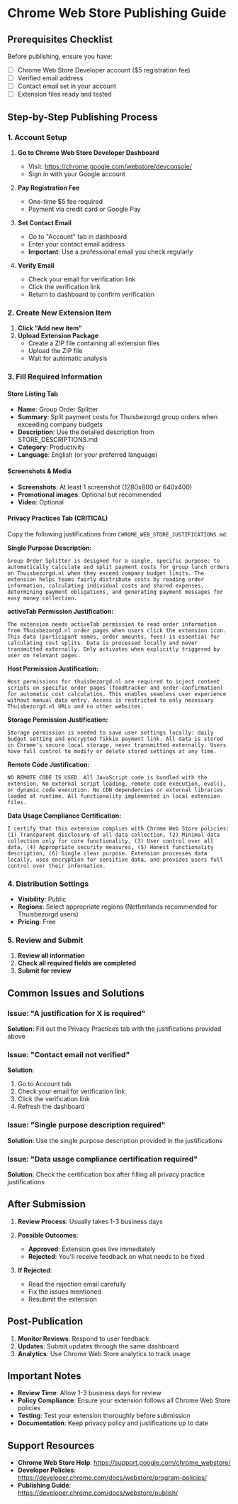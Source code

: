 # Chrome Web Store Publishing Guide

## Prerequisites Checklist

Before publishing, ensure you have:
- [ ] Chrome Web Store Developer account ($5 registration fee)
- [ ] Verified email address
- [ ] Contact email set in your account
- [ ] Extension files ready and tested

## Step-by-Step Publishing Process

### 1. Account Setup

1. **Go to Chrome Web Store Developer Dashboard**
   - Visit: https://chrome.google.com/webstore/devconsole/
   - Sign in with your Google account

2. **Pay Registration Fee**
   - One-time $5 fee required
   - Payment via credit card or Google Pay

3. **Set Contact Email**
   - Go to "Account" tab in dashboard
   - Enter your contact email address
   - **Important**: Use a professional email you check regularly

4. **Verify Email**
   - Check your email for verification link
   - Click the verification link
   - Return to dashboard to confirm verification

### 2. Create New Extension Item

1. **Click "Add new item"**
2. **Upload Extension Package**
   - Create a ZIP file containing all extension files
   - Upload the ZIP file
   - Wait for automatic analysis

### 3. Fill Required Information

#### Store Listing Tab
- **Name**: Group Order Splitter
- **Summary**: Split payment costs for Thuisbezorgd group orders when exceeding company budgets
- **Description**: Use the detailed description from STORE_DESCRIPTIONS.md
- **Category**: Productivity
- **Language**: English (or your preferred language)

#### Screenshots & Media
- **Screenshots**: At least 1 screenshot (1280x800 or 640x400)
- **Promotional images**: Optional but recommended
- **Video**: Optional

#### Privacy Practices Tab (CRITICAL)

Copy the following justifications from `CHROME_WEB_STORE_JUSTIFICATIONS.md`:

**Single Purpose Description:**
```
Group Order Splitter is designed for a single, specific purpose: to automatically calculate and split payment costs for group lunch orders on Thuisbezorgd.nl when they exceed company budget limits. The extension helps teams fairly distribute costs by reading order information, calculating individual costs and shared expenses, determining payment obligations, and generating payment messages for easy money collection.
```

**activeTab Permission Justification:**
```
The extension needs activeTab permission to read order information from Thuisbezorgd.nl order pages when users click the extension icon. This data (participant names, order amounts, fees) is essential for calculating cost splits. Data is processed locally and never transmitted externally. Only activates when explicitly triggered by user on relevant pages.
```

**Host Permission Justification:**
```
Host permissions for thuisbezorgd.nl are required to inject content scripts on specific order pages (foodtracker and order-confirmation) for automatic cost calculation. This enables seamless user experience without manual data entry. Access is restricted to only necessary Thuisbezorgd.nl URLs and no other websites.
```

**Storage Permission Justification:**
```
Storage permission is needed to save user settings locally: daily budget setting and encrypted Tikkie payment link. All data is stored in Chrome's secure local storage, never transmitted externally. Users have full control to modify or delete stored settings at any time.
```

**Remote Code Justification:**
```
NO REMOTE CODE IS USED. All JavaScript code is bundled with the extension. No external script loading, remote code execution, eval(), or dynamic code execution. No CDN dependencies or external libraries loaded at runtime. All functionality implemented in local extension files.
```

**Data Usage Compliance Certification:**
```
I certify that this extension complies with Chrome Web Store policies: (1) Transparent disclosure of all data collection, (2) Minimal data collection only for core functionality, (3) User control over all data, (4) Appropriate security measures, (5) Honest functionality description, (6) Single clear purpose. Extension processes data locally, uses encryption for sensitive data, and provides users full control over their information.
```

### 4. Distribution Settings

- **Visibility**: Public
- **Regions**: Select appropriate regions (Netherlands recommended for Thuisbezorgd users)
- **Pricing**: Free

### 5. Review and Submit

1. **Review all information**
2. **Check all required fields are completed**
3. **Submit for review**

## Common Issues and Solutions

### Issue: "A justification for X is required"
**Solution**: Fill out the Privacy Practices tab with the justifications provided above

### Issue: "Contact email not verified"
**Solution**: 
1. Go to Account tab
2. Check your email for verification link
3. Click the verification link
4. Refresh the dashboard

### Issue: "Single purpose description required"
**Solution**: Use the single purpose description provided in the justifications

### Issue: "Data usage compliance certification required"
**Solution**: Check the certification box after filling all privacy practice justifications

## After Submission

1. **Review Process**: Usually takes 1-3 business days
2. **Possible Outcomes**:
   - **Approved**: Extension goes live immediately
   - **Rejected**: You'll receive feedback on what needs to be fixed

3. **If Rejected**:
   - Read the rejection email carefully
   - Fix the issues mentioned
   - Resubmit the extension

## Post-Publication

1. **Monitor Reviews**: Respond to user feedback
2. **Updates**: Submit updates through the same dashboard
3. **Analytics**: Use Chrome Web Store analytics to track usage

## Important Notes

- **Review Time**: Allow 1-3 business days for review
- **Policy Compliance**: Ensure your extension follows all Chrome Web Store policies
- **Testing**: Test your extension thoroughly before submission
- **Documentation**: Keep privacy policy and justifications up to date

## Support Resources

- **Chrome Web Store Help**: https://support.google.com/chrome_webstore/
- **Developer Policies**: https://developer.chrome.com/docs/webstore/program-policies/
- **Publishing Guide**: https://developer.chrome.com/docs/webstore/publish/
